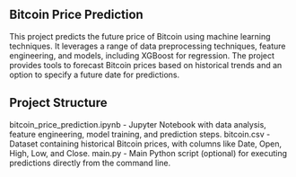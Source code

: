 
## Bitcoin Price Prediction
This project predicts the future price of Bitcoin using machine learning techniques. It leverages a range of data preprocessing techniques, feature engineering, and models, including XGBoost for regression. The project provides tools to forecast Bitcoin prices based on historical trends and an option to specify a future date for predictions.

## Project Structure
bitcoin_price_prediction.ipynb - Jupyter Notebook with data analysis, feature engineering, model training, and prediction steps.
bitcoin.csv - Dataset containing historical Bitcoin prices, with columns like Date, Open, High, Low, and Close.
main.py - Main Python script (optional) for executing predictions directly from the command line.
